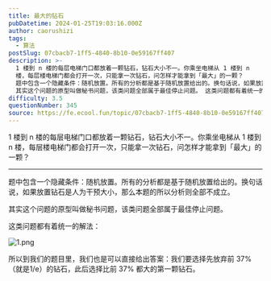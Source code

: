 ```yaml
---
title: 最大的钻石
pubDatetime: 2024-01-25T19:03:16.000Z
author: caorushizi
tags:
  - 算法
postSlug: 07cbacb7-1ff5-4840-8b10-0e59167ff407
description: >-
  1 楼到 n 楼的每层电梯门口都放着一颗钻石，钻石大小不一。你乘坐电梯从 1 楼到 n
  楼，每层楼电梯门都会打开一次，只能拿一次钻石，问怎样才能拿到「最大」的一颗？
  题中包含一个隐藏条件：随机放置。所有的分析都是基于随机放置给出的。换句话说，如果放置钻石是人为干预大小，那么本题的所以分析则全部不成立。
  其实这个问题的原型叫做秘书问题，该类问题全部属于最佳停止问题。 这类问题都有着统一的解法： 所以
difficulty: 3.5
questionNumber: 345
source: https://fe.ecool.fun/topic/07cbacb7-1ff5-4840-8b10-0e59167ff407
---
```


1 楼到 n 楼的每层电梯门口都放着一颗钻石，钻石大小不一。你乘坐电梯从 1 楼到 n 楼，每层楼电梯门都会打开一次，只能拿一次钻石，问怎样才能拿到「最大」的一颗？

---

题中包含一个隐藏条件：随机放置。所有的分析都是基于随机放置给出的。换句话说，如果放置钻石是人为干预大小，那么本题的所以分析则全部不成立。

其实这个问题的原型叫做秘书问题，该类问题全部属于最佳停止问题。

这类问题都有着统一的解法：

![1.png](https://static.ecool.fun//article/c06d257d-5e46-455b-a847-84909da792ea.png)

所以到我们的题目里，我们也是可以直接给出答案：我们要选择先放弃前 37%（就是1/e）的钻石，此后选择比前 37% 都大的第一颗钻石。
